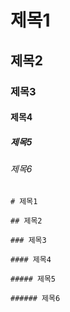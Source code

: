 # 제목1

## 제목2

### 제목3

#### 제목4

##### 제목5

###### 제목6

```
# 제목1

## 제목2

### 제목3

#### 제목4

##### 제목5

###### 제목6
```
